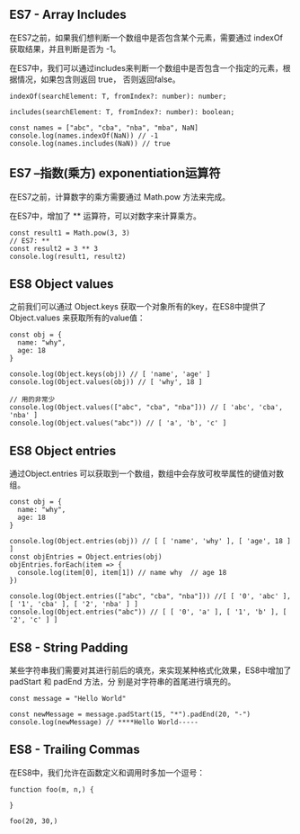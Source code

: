 ## ES7 - Array Includes

在ES7之前，如果我们想判断一个数组中是否包含某个元素，需要通过 indexOf 获取结果，并且判断是否为 -1。 

在ES7中，我们可以通过includes来判断一个数组中是否包含一个指定的元素，根据情况，如果包含则返回 true， 否则返回false。

```
indexOf(searchElement: T, fromIndex?: number): number;

includes(searchElement: T, fromIndex?: number): boolean;
```

```
const names = ["abc", "cba", "nba", "mba", NaN]
console.log(names.indexOf(NaN)) // -1
console.log(names.includes(NaN)) // true
```

## ES7 –指数(乘方) exponentiation运算符

在ES7之前，计算数字的乘方需要通过 Math.pow 方法来完成。 

在ES7中，增加了 ** 运算符，可以对数字来计算乘方。

```
const result1 = Math.pow(3, 3)
// ES7: **
const result2 = 3 ** 3
console.log(result1, result2)
```

## ES8 Object values

之前我们可以通过 Object.keys 获取一个对象所有的key，在ES8中提供了 Object.values 来获取所有的value值：

```
const obj = {
  name: "why",
  age: 18
}

console.log(Object.keys(obj)) // [ 'name', 'age' ]
console.log(Object.values(obj)) // [ 'why', 18 ]

// 用的非常少
console.log(Object.values(["abc", "cba", "nba"])) // [ 'abc', 'cba', 'nba' ]
console.log(Object.values("abc")) // [ 'a', 'b', 'c' ]
```

## ES8 Object entries

通过Object.entries 可以获取到一个数组，数组中会存放可枚举属性的键值对数组。

```
const obj = {
  name: "why",
  age: 18
}

console.log(Object.entries(obj)) // [ [ 'name', 'why' ], [ 'age', 18 ] ]
const objEntries = Object.entries(obj)
objEntries.forEach(item => {
  console.log(item[0], item[1]) // name why  // age 18
})

console.log(Object.entries(["abc", "cba", "nba"])) //[ [ '0', 'abc' ], [ '1', 'cba' ], [ '2', 'nba' ] ]
console.log(Object.entries("abc")) // [ [ '0', 'a' ], [ '1', 'b' ], [ '2', 'c' ] ]
```

## ES8 - String Padding

某些字符串我们需要对其进行前后的填充，来实现某种格式化效果，ES8中增加了 padStart 和 padEnd 方法，分 别是对字符串的首尾进行填充的。

```
const message = "Hello World"

const newMessage = message.padStart(15, "*").padEnd(20, "-")
console.log(newMessage) // ****Hello World-----
```

## ES8 - Trailing Commas

在ES8中，我们允许在函数定义和调用时多加一个逗号：

```
function foo(m, n,) {
    
}

foo(20, 30,)
```

